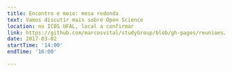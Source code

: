 ```yaml
---
title: Encontro e meio: mesa redonda
text: Vamos discutir mais sobre Open Science 
location: no ICBS UFAL, local a confirmar
link: https://github.com/marcosvital/studyGroup/blob/gh-pages/reunioes/Reuniao1emeio.md
date: 2017-03-02
startTime: '14:00'
endTime: '16:00'

---
```

